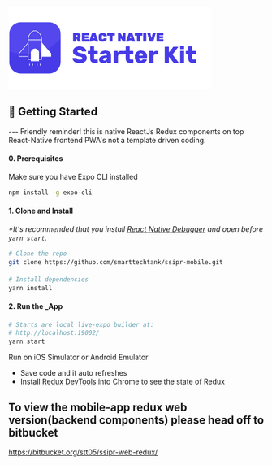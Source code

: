 <img src="/docs/rnsk-logo.jpg" alt="React Native Starter Kit" width="400" />

## 🚀 Getting Started

--- Friendly reminder! this is native ReactJs Redux components on top React-Native frontend PWA's not a template driven coding.

#### 0. Prerequisites
Make sure you have Expo CLI installed
```bash
npm install -g expo-cli
```

#### 1. Clone and Install

_*It's recommended that you install [React Native Debugger](https://github.com/jhen0409/react-native-debugger/releases) and open before `yarn start`._

```bash
# Clone the repo
git clone https://github.com/smarttechtank/ssipr-mobile.git

# Install dependencies
yarn install
```

#### 2. Run the _App

```bash
# Starts are local live-expo builder at:
# http://localhost:19002/
yarn start
```
Run on iOS Simulator or Android Emulator

- Save code and it auto refreshes
- Install [Redux DevTools](https://chrome.google.com/webstore/detail/redux-devtools/lmhkpmbekcpmknklioeibfkpmmfibljd?hl=en) into Chrome to see the state of Redux

## To view the mobile-app redux web version(backend components) please head off to bitbucket
https://bitbucket.org/stt05/ssipr-web-redux/
